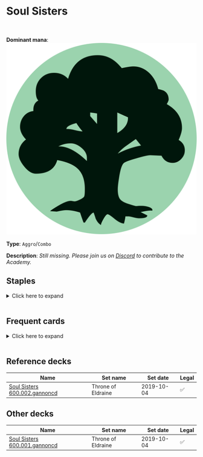 <!-- This page is automatically generated by Myr: do not update it manually. -->
<!-- Changes directly applied here will be lost. -->
<!-- If you plan to update this page, please update the template at https://github.com/Pauperformance/pauperformance-bot -->
<!-- Templates can be found under pauperformance-bot/resources/templates/ -->
# Soul Sisters
<br/>


**Dominant mana**: <img src="../resources/images/mana/G.png" class="dominant-mana-icon"/>

**Type**: `Aggro`/`Combo`

**Description**: _Still missing. Please join us on [Discord](https://discord.gg/fYQbpjjkQ3) to contribute to the Academy._


## **Staples**

<details>
  <summary>Click here to expand</summary>
<a href="https://scryfall.com/card/mic/132/avacyns-pilgrim"><img src="https://cards.scryfall.io/normal/front/a/3/a390a7df-b8da-41aa-93e5-2c0db938a27e.jpg" class="archetype-card rounded-image"/></a>
<a href="https://scryfall.com/card/c21/143/epicure-of-blood"><img src="https://cards.scryfall.io/normal/front/a/c/ac79386b-91eb-4813-8f3c-3b74b45be188.jpg" class="archetype-card rounded-image"/></a>
<a href="https://scryfall.com/card/cma/106/essence-warden"><img src="https://cards.scryfall.io/normal/front/3/1/31ca84d1-30a6-432b-966c-089fb6652a89.jpg" class="archetype-card rounded-image"/></a>
<a href="https://scryfall.com/card/uds/8/field-surgeon"><img src="https://cards.scryfall.io/normal/front/b/b/bb830403-0832-47f7-b4b4-4f241f1b9112.jpg" class="archetype-card rounded-image"/></a>
<a href="https://scryfall.com/card/iko/163/lead-the-stampede"><img src="https://cards.scryfall.io/normal/front/9/e/9e76b676-c7a3-4de6-a78d-3059a0df83f2.jpg" class="archetype-card rounded-image"/></a>
<a href="https://scryfall.com/card/soi/216/loam-dryad"><img src="https://cards.scryfall.io/normal/front/6/1/61c9441d-18d9-4ec6-859e-e9a7893b54e3.jpg" class="archetype-card rounded-image"/></a>
<a href="https://scryfall.com/card/mh2/285/quirion-ranger"><img src="https://cards.scryfall.io/normal/front/3/2/320fdf89-e158-41c5-b0bf-fee9dec36a75.jpg" class="archetype-card rounded-image"/></a>
<a href="https://scryfall.com/card/rna/139/saruli-caretaker"><img src="https://cards.scryfall.io/normal/front/e/f/ef3358cb-714c-49bf-b7e9-a69d02d7799e.jpg" class="archetype-card rounded-image"/></a>
<a href="https://scryfall.com/card/m15/31/selfless-cathar"><img src="https://cards.scryfall.io/normal/front/3/3/3366f6c3-3899-4585-b6d2-24406703cf34.jpg" class="archetype-card rounded-image"/></a>
<a href="https://scryfall.com/card/mm3/24/soul-warden"><img src="https://cards.scryfall.io/normal/front/d/9/d96266b3-a7cb-40ce-a328-ac13719fe5f0.jpg" class="archetype-card rounded-image"/></a>
<a href="https://scryfall.com/card/mor/25/stonybrook-schoolmaster"><img src="https://cards.scryfall.io/normal/front/6/9/69fa2293-f398-4ad8-895e-c739ddea56d0.jpg" class="archetype-card rounded-image"/></a>
<a href="https://scryfall.com/card/mma/34/veteran-armorer"><img src="https://cards.scryfall.io/normal/front/0/2/026aaea6-ed4f-4505-9779-7c28ff6c2284.jpg" class="archetype-card rounded-image"/></a>
<a href="https://scryfall.com/card/otc/213/winding-way"><img src="https://cards.scryfall.io/normal/front/d/3/d3340062-3071-4d8e-98f8-fd3343a011ad.jpg" class="archetype-card rounded-image"/></a>
</details><br/>



## **Frequent cards**

<details>
  <summary>Click here to expand</summary>
<a href="https://scryfall.com/card/rvr/220/selesnya-evangel"><img src="https://cards.scryfall.io/normal/front/2/d/2d929bda-150c-484a-910e-eee19297c77e.jpg" class="archetype-card rounded-image"/></a>
<a href="https://scryfall.com/card/roe/44/souls-attendant"><img src="https://cards.scryfall.io/normal/front/3/2/3223c0ac-cc22-4886-8919-11273b477cc7.jpg" class="archetype-card rounded-image"/></a>
<a href="https://scryfall.com/card/dmr/102/street-wraith"><img src="https://cards.scryfall.io/normal/front/5/d/5d09cc57-2275-4b6b-aaf6-a6d781cd9365.jpg" class="archetype-card rounded-image"/></a>
</details><br/>



## **Reference decks**

| Name | Set name | Set date | Legal |
| -----| -------- | -------- | ----- |
| [Soul Sisters 600.002.gannoncd](https://www.mtggoldfish.com/deck/4351090) | Throne of Eldraine | 2019-10-04 | ✅ |




## **Other decks**

| Name | Set name | Set date | Legal |
| -----| -------- | -------- | ----- |
| [Soul Sisters 600.001.gannoncd](https://www.mtggoldfish.com/deck/4351092) | Throne of Eldraine | 2019-10-04 | ✅ |





